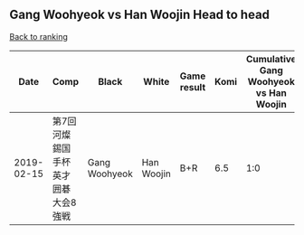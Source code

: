 ## Gang Woohyeok vs Han Woojin Head to head

[Back to ranking](../../index.md)




| **Date** | **Comp** | **Black** | **White** | **Game result** | **Komi** | **Cumulative Gang Woohyeok vs Han Woojin** | **Gang Woohyeok streak** | **Han Woojin streak** | 
| --- | --- | --- | --- | --- | --- | --- | --- | --- |
| 2019-02-15 | 第7回河燦錫国手杯英才囲碁大会8強戦 | Gang Woohyeok | Han Woojin | B+R | 6.5 | 1:0 | 1 | 0 |




